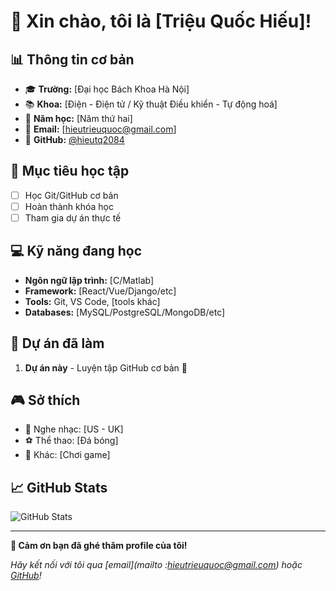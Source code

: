 # 👋 Xin chào, tôi là [Triệu Quốc Hiếu]!

## 📊 Thông tin cơ bản
- 🎓 **Trường:** [Đại học Bách Khoa Hà Nội]
- 📚 **Khoa:** [Điện - Điện tử / Kỹ thuật Điều khiển - Tự động hoá]  
- 📅 **Năm học:** [Năm thứ hai]
- 📧 **Email:** [hieutrieuquoc@gmail.com]
- 🐙 **GitHub:** [@hieutq2084](https://github.com/hieutq2084)

## 🎯 Mục tiêu học tập
- [ ] Học Git/GitHub cơ bản
- [ ] Hoàn thành khóa học 
- [ ] Tham gia dự án thực tế

## 💻 Kỹ năng đang học
- **Ngôn ngữ lập trình:** [C/Matlab]
- **Framework:** [React/Vue/Django/etc] 
- **Tools:** Git, VS Code, [tools khác]
- **Databases:** [MySQL/PostgreSQL/MongoDB/etc]

## 🌟 Dự án đã làm
1. **Dự án này** - Luyện tập GitHub cơ bản 🎉

## 🎮 Sở thích
- 🎵 Nghe nhạc: [US - UK]  
- ⚽ Thể thao: [Đá bóng]
- 🎯 Khác: [Chơi game]

## 📈 GitHub Stats
<!-- Các bạn có thể thêm GitHub stats sau khi học xong -->
![GitHub Stats](https://github-readme-stats.vercel.app/api?username=your-username&show_icons=true&theme=radical)

---

**🚀 Cảm ơn bạn đã ghé thăm profile của tôi!**

*Hãy kết nối với tôi qua [email](mailto :hieutrieuquoc@gmail.com) hoặc [GitHub](https://github.com/hieutq2084)!*